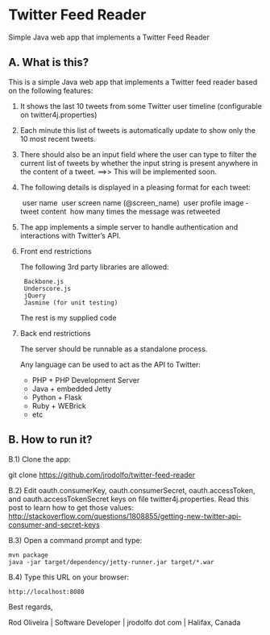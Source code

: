 # Twitter Feed Reader
Simple Java web app that implements a Twitter Feed Reader

## A. What is this?

This is a simple Java web app that implements a Twitter feed reader based on the following features:

1) It shows the last 10 tweets from some Twitter user timeline (configurable on twitter4j.properties)

2) Each minute this list of tweets is automatically update to show only the 10 most recent tweets.

3) There should also be an input field where the user can type to filter the current list of tweets 
by whether the input string is present anywhere in the content of a tweet. ==>> This will be implemented soon.

4) The following details is displayed in a pleasing format for each tweet:

	­ user name
	­ user screen name (@screen_name)
	­ user profile image
	­ tweet content
	­ how many times the message was retweeted

5) The app implements a simple server to handle authentication and interactions with Twitter’s API.

6) Front end restrictions

	The following 3rd party libraries are allowed:

		Backbone.js
		Underscore.js
		jQuery
		Jasmine (for unit testing)
		
	The rest is my supplied code

7) Back end restrictions

	The server should be runnable as a standalone process.

	Any language can be used to act as the API to Twitter:

	- PHP    + PHP Development Server
	- Java   + embedded Jetty
	- Python + Flask
	- Ruby   + WEBrick
	- etc

## B. How to run it?

B.1) Clone the app:

git clone https://github.com/jrodolfo/twitter-feed-reader

B.2) Edit oauth.consumerKey, oauth.consumerSecret, oauth.accessToken, and oauth.accessTokenSecret keys on file twitter4j.properties. Read this post to learn how to get those values: http://stackoverflow.com/questions/1808855/getting-new-twitter-api-consumer-and-secret-keys

B.3) Open a command prompt and type:

    mvn package
    java -jar target/dependency/jetty-runner.jar target/*.war

B.4) Type this URL on your browser:

    http://localhost:8080


Best regards,

Rod Oliveira | Software Developer | jrodolfo dot com | Halifax, Canada
